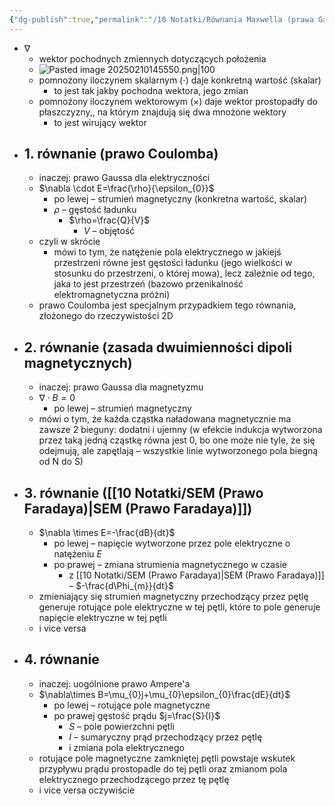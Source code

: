 ```yaml
---
{"dg-publish":true,"permalink":"/10 Notatki/Równania Maxwella (prawa Gaussa, Ampere'a)/","tags":["wiedza/zettel"]}
---
```


* $\nabla$
	* wektor pochodnych zmiennych dotyczących położenia
	* ![Pasted image 20250210145550.png|100](/img/user/80%20Zasoby/Pasted%20image%2020250210145550.png)
	* pomnożony iloczynem skalarnym ($\cdot$) daje konkretną wartość (skalar)
		* to jest tak jakby pochodna wektora, jego zmian
	* pomnożony iloczynem wektorowym ($\times$) daje wektor prostopadły do płaszczyzny,, na którym znajdują się dwa mnożone wektory
		* to jest wirujący wektor
* ## 1. równanie (prawo Coulomba)
	* inaczej: prawo Gaussa dla elektryczności
	* $\nabla \cdot E=\frac{\rho}{\epsilon_{0}}$
		* po lewej – strumień magnetyczny (konkretna wartość, skalar)
		* $\rho$ – gęstość ładunku
			* $\rho=\frac{Q}{V}$
				* $V$  – objętość
	* czyli w skrócie
		* mówi to tym, że natężenie pola elektrycznego w jakiejś przestrzeni równe jest gęstości ładunku (jego wielkości w stosunku do przestrzeni, o której mowa), lecz zależnie od tego, jaka to jest przestrzeń (bazowo przenikalność elektromagnetyczna próżni)
	* prawo Coulomba jest specjalnym przypadkiem tego równania, złożonego do rzeczywistości 2D
* ## 2. równanie (zasada dwuimienności dipoli magnetycznych)
	* inaczej: prawo Gaussa dla magnetyzmu
	* $\nabla \cdot B=0$
		* po lewej – strumień magnetyczny
	* mówi o tym, że każda cząstka naładowana magnetycznie ma zawsze 2 bieguny: dodatni i ujemny (w efekcie indukcja wytworzona przez taką jedną cząstkę równa jest 0, bo one może nie tyle, że się odejmują, ale zapętlają – wszystkie linie wytworzonego pola biegną od N do S)
* ## 3. równanie ([[10 Notatki/SEM (Prawo Faradaya)\|SEM (Prawo Faradaya)]])
	* $\nabla \times E=-\frac{dB}{dt}$
		* po lewej – napięcie wytworzone przez pole elektryczne o natężeniu $E$
		* po prawej – zmiana strumienia magnetycznego w czasie
			* z [[10 Notatki/SEM (Prawo Faradaya)\|SEM (Prawo Faradaya)]] – $-\frac{d\Phi_{m}}{dt}$
	* zmieniający się strumień magnetyczny przechodzący przez pętlę generuje rotujące pole elektryczne w tej pętli, które to pole generuje napięcie elektryczne w tej pętli
	* i vice versa
* ## 4. równanie
	* inaczej: uogólnione prawo Ampere'a
	* $\nabla\times B=\mu_{0}j+\mu_{0}\epsilon_{0}\frac{dE}{dt}$
		* po lewej – rotujące pole magnetyczne
		* po prawej gęstość prądu $j=\frac{S}{I}$ 
			* $S$ – pole powierzchni pętli
			* $I$ – sumaryczny prąd przechodzący przez pętlę
			* i zmiana pola elektrycznego
	* rotujące pole magnetyczne zamkniętej pętli powstaje wskutek przypływu prądu prostopadle do tej pętli oraz zmianom pola elektrycznego przechodzącego przez tę pętlę
	* i vice versa oczywiście